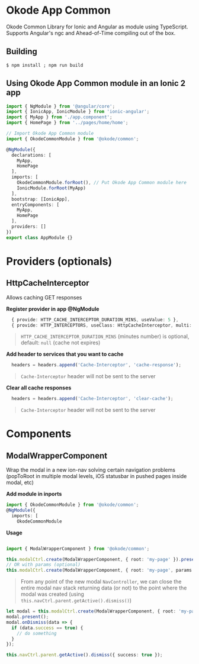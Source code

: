 # Okode App Common

Okode Common Library for Ionic and Angular as module using TypeScript. Supports Angular's ngc and Ahead-of-Time compiling out of the box.

## Building

```
$ npm install ; npm run build
```

## Using Okode App Common module in an Ionic 2 app

```typescript
import { NgModule } from '@angular/core';
import { IonicApp, IonicModule } from 'ionic-angular';
import { MyApp } from './app.component';
import { HomePage } from '../pages/home/home';

// Import Okode App Common module
import { OkodeCommonModule } from '@okode/common';

@NgModule({
  declarations: [
    MyApp,
    HomePage
  ],
  imports: [
    OkodeCommonModule.forRoot(), // Put Okode App Common module here
    IonicModule.forRoot(MyApp)
  ],
  bootstrap: [IonicApp],
  entryComponents: [
    MyApp,
    HomePage
  ],
  providers: []
})
export class AppModule {}
```

# Providers (optionals)

## HttpCacheInterceptor

Allows caching GET responses

**Register provider in app @NgModule**
```typescript
  { provide: HTTP_CACHE_INTERCEPTOR_DURATION_MINS, useValue: 5 },
  { provide: HTTP_INTERCEPTORS, useClass: HttpCacheInterceptor, multi: true },
```
>`HTTP_CACHE_INTERCEPTOR_DURATION_MINS` (minutes number) is optional, default: `null` (cache not expires)

**Add header to services that you want to cache**
```typescript
  headers = headers.append('Cache-Interceptor', 'cache-response');
````
>`Cache-Interceptor` header will not be sent to the server

**Clear all cache responses**
```typescript
  headers = headers.append('Cache-Interceptor', 'clear-cache');
````
>`Cache-Interceptor` header will not be sent to the server

# Components

## ModalWrapperComponent

Wrap the modal in a new ion-nav solving certain navigation problems (popToRoot in multiple modal levels, iOS statusbar in pushed pages inside modal, etc)

**Add module in inports**
```typescript
import { OkodeCommonModule } from '@okode/common';
@NgModule({
  imports: [
    OkodeCommonModule
```

**Usage**
```typescript

import { ModalWrapperComponent } from '@okode/common';

this.modalCtrl.create(ModalWrapperComponent, { root: 'my-page' }).present();
// OR with params (optional)
this.modalCtrl.create(ModalWrapperComponent, { root: 'my-page', params: { foo: 'bar' } }).present();
```
>From any point of the new modal `NavController`, we can close the entire modal nav stack returning data (or not) to the point where the modal was created (using `this.navCtrl.parent.getActive().dismiss()`)
```typescript
let modal = this.modalCtrl.create(ModalWrapperComponent, { root: 'my-page' });
modal.present();
modal.onDismiss(data => {
  if (data.success == true) {
    // do something
  }
});
```
```typescript
this.navCtrl.parent.getActive().dismiss({ success: true });
```
